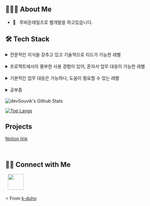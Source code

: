 

<h2> 👨🏻‍💻 About Me </h2>

- 🔭 &nbsp; 루비온레일즈로 웹개발을 하고있습니다.

<h2>🛠 Tech Stack</h2>

<details>
  <summary>전문적인 지식을 갖추고 있고 기술적으로 리드가 가능한 레벨</summary>
  <div markdown="1">
  </div>
</details>

<br>

<details>
  <summary>프로젝트에서의 풍부한 사용 경험이 있어, 혼자서 업무 대응이 가능한 레벨</summary>
  <br>
  <div markdown="1">

  ![Rails](http://img.shields.io/badge/-Ruby%20on%20Rails-CC0000?style=flat&logo=ruby-on-rails&logoColor=ffffff) ![Ruby](http://img.shields.io/badge/-Ruby-CC342D?style=flat&logo=ruby&logoColor=ffe8e8) ![SQL](https://img.shields.io/badge/-SQL-0099E5.svg?logo=SQL&style=flat") 
  
  </div>
</details>

<br>

<details>
  <summary>기본적인 업무 대응은 가능하나, 도움이 필요할 수 있는 레벨</summary>
  <br>
  <div markdown="1">

  ![JQuery](https://img.shields.io/badge/-jQuery-0769AD.svg?logo=jquery&style=flat)
  ![Javascript](https://img.shields.io/badge/Javascript-0099E5.svg?logo=javascript&style=flat)
  ![HTML](https://img.shields.io/badge/-CSS3-1572B6.svg?logo=css3&style=flat)
  ![CSS](https://img.shields.io/badge/-HTML5-333.svg?logo=html5&style=flat)
  </div>
</details>

<br>

<details>
  <summary>공부중</summary>
  <br>
  <div markdown="1">

  ![Rails](http://img.shields.io/badge/-Ruby%20on%20Rails-CC0000?style=flat&logo=ruby-on-rails&logoColor=ffffff) ![Ruby](http://img.shields.io/badge/-Ruby-CC342D?style=flat&logo=ruby&logoColor=ffe8e8)
  </div>
</details>

<br>

<img align="center" src="https://github-readme-stats.vercel.app/api?username=k-duho&include_all_commits=true&count_private=true&show_icons=true&line_height=20&title_color=7A7ADB&icon_color=2234AE&text_color=D3D3D3&bg_color=0,000000,130F40" alt="devSouvik's Github Stats">

</br>

[![Top Langs](https://github-readme-stats.vercel.app/api/top-langs/?username=k-duho&layout=compact&text_color=daf7dc&bg_color=151515)](https://github.com/k-duho/github-readme-stats)

<h2>Projects</h2>

[Notion link](notion.link)



<br>

<h2> 🤝🏻 Connect with Me </h2>
&nbsp; <a href="mailto:dev.kimduho@gmail.com" target="_blank" rel="noopener noreferrer"><img src="https://img.icons8.com/plasticine/100/000000/gmail.png"  width="50" /></a>

⭐️ From [k-duho](https://github.com/k-duho)
















